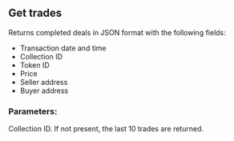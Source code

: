 ## Get trades
Returns completed deals in JSON format with the following fields:

* Transaction date and time
* Collection ID
* Token ID
* Price
* Seller address
* Buyer address

### Parameters:
Collection ID. If not present, the last 10 trades are returned.
